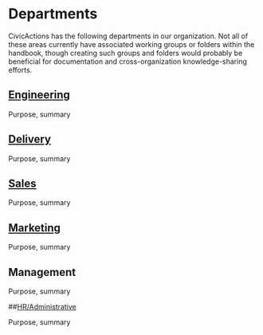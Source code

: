# Departments

CivicActions has the following departments in our organization. Not all of these areas currently have associated 
working groups or folders within the handbook, though creating such groups and folders would probably be beneficial for 
documentation and cross-organization knowledge-sharing efforts.

## [Engineering](../05-engineering)

Purpose, summary

## [Delivery](../06-project-management)

Purpose, summary

## [Sales](../07-sales)

Purpose, summary

## [Marketing](../10-marketing)

Purpose, summary

## Management

Purpose, summary

##[HR/Administrative](../08-hr-admin)

Purpose, summary
